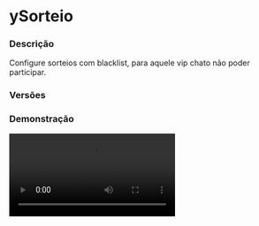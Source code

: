 # ySorteio
<secondary-label ref="utility"/>

### Descrição
Configure sorteios com blacklist, para aquele vip chato não poder participar.

### Versões
<secondary-label ref="1.8"/>
<secondary-label ref="1.9"/>
<secondary-label ref="1.10"/>
<secondary-label ref="1.11"/>
<secondary-label ref="1.12"/>
<secondary-label ref="1.13"/>
<secondary-label ref="1.14"/>
<secondary-label ref="1.15"/>
<secondary-label ref="1.16"/>
<secondary-label ref="1.17"/>
<secondary-label ref="1.18"/>
<secondary-label ref="1.19"/>
<secondary-label ref="1.20"/>

### Demonstração
<video src="//www.youtube.com/watch?v=sYiUV0cyfIU"/>


<chapter title="Comandos" id="commands" collapsible="true">
<code-block lang="plain text">/sorteio - Veja todos os comandos disponíveis.
/sorteio help - Ver todos os comandos do plugin.
/sorteio lista - Ver a lista de sorteios.
/sorteio iniciar - Iniciar um sorteio.
/sorteio parar - Parar um sorteio.
/sorteio reload - Recarrega as configurações</code-block>
</chapter>

<chapter title="Permissões" id="permissions" collapsible="true">
<code-block lang="plain text">ysorteio.admin - Permissão para todos os comandos.</code-block>
</chapter>



## Erros comuns
<primary-label ref="errors"/>

Antes de configurar o plugin, revise os pontos listados aqui para evitar problemas frequentes durante a configuração.

<seealso style="cards">
    <category ref="wrs">
        <a href="yplugins.md"></a>        <a href="https://ystoreplugins.com.br/plugins/detalhes/11-ySorteio">Site do plugin ySorteio</a>
    </category>
</seealso>